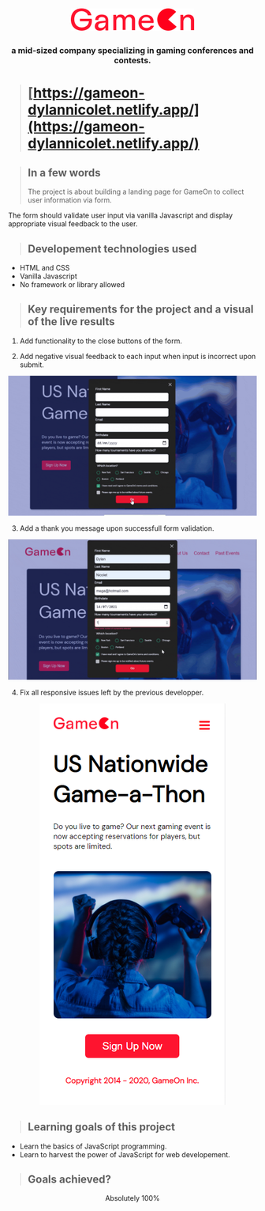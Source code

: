 <h1 align="center">
<img src="Logo.png"></h1>

<h3 align="center">a mid-sized company specializing in gaming conferences and contests.</h3>

> # **[https://gameon-dylannicolet.netlify.app/](https://gameon-dylannicolet.netlify.app/)**

> ## **In a few words**
>
> The project is about building a landing page for GameOn to collect user information via form.

The form should validate user input via vanilla Javascript and display appropriate visual feedback to the user.

> ## **Developement technologies used**

- HTML and CSS
- Vanilla Javascript
- No framework or library allowed

> ## **Key requirements for the project and a visual of the live results**

1. Add functionality to the close buttons of the form.

2. Add negative visual feedback to each input when input is incorrect upon submit.
<p align="center"><img src="README-media/ezgif.com-gif-maker.gif">

3. Add a thank you message upon successfull form validation.
<p align="center"><img src="README-media/gif2.gif">

4. Fix all responsive issues left by the previous developper.
<p align="center"><img src="README-media/p4.png">

> ## **Learning goals of this project**

- Learn the basics of JavaScript programming.
- Learn to harvest the power of JavaScript for web developement.

> ## **Goals achieved?**

<p align="center">Absolutely 100%</p>

